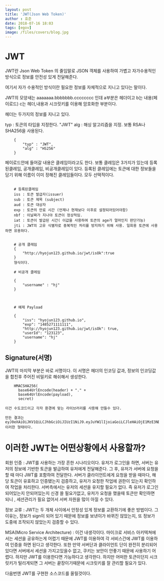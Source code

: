 ```yaml
---
layout: post
title: 'JWT(Json Web Token)'
author : 효준
date: 2018-07-16 18:03
tags: [egov]
image: /files/covers/blog.jpg
---
```


# JWT

JWT란 Json Web Token 의 줄임말로 JSON 객체를 사용하여 가볍고 자가수용적인 방식으로 정보를 안전성 있게 전달해준다.

여기서 자가 수용적인 방식이란 필요한 정보를 자체적으로 지니고 있다는 말이다.

JWT의 모양새는 aaaaaaa.bbbbbbb.cccccccc 인데 a부분은 헤더이고 b는 내용(페이로드) c는 헤더,내용과 시크릿키를 이용해 암호화한 부분이다.

헤더는 두가지의 정보를 지니고 있다.

typ : 토큰의 타입을 지정한다. "JWT"
alg : 해싱 알고리즘을 지정. 보통 RSA나 SHA256을 사용된다.

```
    {
        "typ" : "JWT",
        "alg" : "HS256"
    }
```
페이로드안에 들어갈 내용은 클레임이라고도 한다.
보통 클레임은 3가지가 있는데 등록된클레임, 공개클레임, 비공개클레임이 있다.
등록된 클레임에는 토큰에 대한 정보들을 담기 위해 이름이 이미 정해진 클레임들이다.
모두 선택적이다.

```

    # 등록된클레임
    iss : 토큰 발급자(issuer)
    sub : 토큰 제목 (subject)
    aud : 토큰 대상자
    exp : 토큰의 만료 시간 (언제나 현재보다 이후로 설정되어있어야함)
    nbf : 이날짜가 지나야 토큰이 정상적임.
    iat : 토큰이 발급된 시간( 이값을 사용하여 토큰의 age가 얼마인지 판단가능)
    jti : JWT의 고유 식별자로 중복적인 처리를 방지하기 위해 사용. 일회용 토큰에 사용하면 유용하다.


    # 공개 클레임
    {
        "http://hyojun123.github.io/jwt/isOk":true
    }
    형식이다.

    # 비공개 클레임

    {
        "username" : "hj"
    }



    # 예제 Payload

    {
        "iss": "hyojun123.github.io",
        "exp": "1485271111111",
        "http://hyojun123.github.io/jwt/isOk": true,
        "userId": "123123",
        "username": "hj"
    }

```


## Signature(서명)

JWT의 마지막 부분은 바로 서명이다. 이 서명은 헤더의 인코딩 값과, 정보의 인코딩값을 합친후 주어진 비밀키로 해쉬해서 생성한다.


```
    HMACSHA256(
      base64UrlEncode(header) + "." +
      base64UrlEncode(payload),
      secret)

이건 수도코드이고 각자 환경에 맞는 라이브러리를 사용해 만들수 있다.

만든 결과는
eyJ0eXAiOiJKV1QiLCJhbGciOiJIUzI1NiJ9.eyJuYW1lIjoiaGoiLCJleHAiOjE1MzE3NDIwMjEsImVtYWlsIjoiYWFhQG5hdGUuY29tIn0.NkTMN6XDJlDp1MrWLgLZ_iifOXJIJjkxB9Nw6QWQKDU
이러한 형태이다.
```


# 이러한 JWT는 어떤상황에서 사용할까?

회원 인증 : JWT를 사용하는 가장 흔한 시나리오이다. 유저가 로그인을 하면, 서버는 유저의 정보에
기반한 토큰을 발급하여 유저에게 전달해준다. 그 후, 유저가 서버에 요청을 할 때 마다
JWT를 포함하여 전달한다. 서버가 클라이언트에게 요청을 받을 때마다, 해당 토큰이 유효하고 인증됐는지 검증하고,
유저가 요청한 작업에 권한이 있는지 확인하여 작업을 처리한다.
서버측에서는 유저의 세션을 유지할 필요가 없다. 즉 유저가 로그인 되어있는지 안되어있는지 신경 쓸 필요가없고,
유저가 요청을 했을때 토큰만 확인하면 되니 , 세션관리가 필요 없어서 서버 자원을 많이 아낄 수 있다.

정보 교류 : JWT는 두 개체 사이에서 안정성 있게 정보를 교환하기에 좋은 방법이다.
그 이유는, 정보가 sign이 되어 있기 때문에 정보를 보낸이가 바뀌진 않았는지, 또 정보가 도중에 조작되지 않았는지 검증할 수 있다.

MSA(Micro Service Architecture) : 이건 내생각이다. 마이크로 서비스 아키텍쳐에서는 세션을 공유하는게 어렵기 때문에
JWT를 이용하여 각 서비스간에 JWT를 이용하여 인증을 하면 된다고 생각한다.
또한 만약 서버단과 클라이언트 단이 완전히 분리되어있다면 서버에서 세션을 가지고있을수 없고, 쿠키는 보안이 안좋기 때문에 사용하기
어렵다. 하지만 JWT를 이용한다면 가능하다고 생각한다. 하지만 어떠한 토큰이던지 시크릿키가 털리게되면 그 서버는 끝장이기때문에 시크릿키를 잘 관리할 필요가 있다.

다음번엔 JWT를 구현한 소스코드를 올릴것이다.